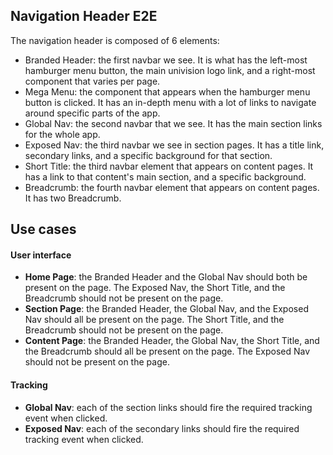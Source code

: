 ## Navigation Header E2E

The navigation header is composed of 6 elements:

- Branded Header: the first navbar we see. It is what has the left-most hamburger menu button, the main univision logo link, and a right-most component that varies per page.
- Mega Menu: the component that appears when the hamburger menu button is clicked. It has an in-depth menu with a lot of links to navigate around specific parts of the app.
- Global Nav: the second navbar that we see. It has the main section links for the whole app.
- Exposed Nav: the third navbar we see in section pages. It has a title link, secondary links, and a specific background for that section.
- Short Title: the third navbar element that appears on content pages. It has a link to that content's main section, and a specific background.
- Breadcrumb: the fourth navbar element that appears on content pages. It has two Breadcrumb.

## Use cases

#### User interface

- **Home Page**: the Branded Header and the Global Nav should both be present on the page. The Exposed Nav, the Short Title, and the Breadcrumb should not be present on the page.
- **Section Page**: the Branded Header, the Global Nav, and the Exposed Nav should all be present on the page. The Short Title, and the Breadcrumb should not be present on the page.
- **Content Page**: the Branded Header, the Global Nav, the Short Title, and the Breadcrumb should all be present on the page. The Exposed Nav should not be present on the page.

#### Tracking

- **Global Nav**: each of the section links should fire the required tracking event when clicked.
- **Exposed Nav**: each of the secondary links should fire the required tracking event when clicked.
